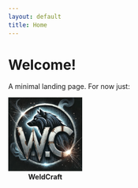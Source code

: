 ```yaml
---
layout: default
title: Home
---
```


# Welcome!

A minimal landing page. For now just:

<a href="/weldcraft/" style="text-decoration: none; display: inline-block; text-align: center;">
  <img src="/assets/WeldCraft.png" alt="WeldCraft" style="width:150px;" /><br />
  <strong>WeldCraft</strong>
</a>
